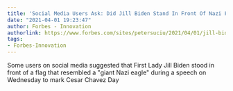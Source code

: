 ```yaml
---
title: 'Social Media Users Ask: Did Jill Biden Stand In Front Of Nazi Flag'
date: "2021-04-01 19:23:47"
author: Forbes - Innovation
authorlink: https://www.forbes.com/sites/petersuciu/2021/04/01/jill-biden-and-melania-trump-trending-is-a-mirror-of-our-national-divide/
tags:
- Forbes-Innovation
---
```

Some users on social media suggested that First Lady Jill Biden stood in front of a flag that resembled a "giant Nazi eagle" during a speech on Wednesday to mark Cesar Chavez Day